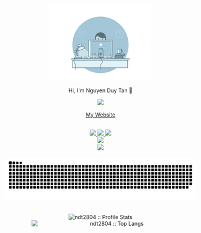 <p align="center"><img height="200px" src="https://github.com/ndt2804/ndt2804/blob/main/it.gif" alt="ndt2804 :: images" /></p>
<p align="center">Hi, I'm Nguyen Duy Tan 👋</p>
<p align="center"><a href="https://github.com/ndt2804">
 <img src="https://komarev.com/ghpvc/?username=ndt2804&style=flat-square" /></a></p>
<p align="center"><a href=https://tannd.me/>My Website</a></p>

<br/>

<div align="center"> 
  <a href="mailto:nduytan.dev@gmail.com">
    <img src="https://img.shields.io/badge/Gmail-333333?style=for-the-badge&logo=gmail&logoColor=red" />
  </a>
  <a href="https://www.linkedin.com/in/nduytan/" target="_blank">
    <img src="https://img.shields.io/badge/LinkedIn-0077B5?style=for-the-badge&logo=linkedin&logoColor=white" target="_blank" />
  </a>
  <a href="https://duytan.dev/" target="_blank">
     <img src="https://img.shields.io/badge/Portfolio-FF5722?style=for-the-badge&logo=todoist&logoColor=white" target="_blank" /> <!-- sqlite, safari, google-chrome are other good icon options -->
  </a>
</div>
<div align="center">
    <img src="https://skillicons.dev/icons?i=nodejs,express,next,vue,nuxt,typescript,javascript," /><br>
  <img src="https://skillicons.dev/icons?i=docker,github,gitlab,bootstrap,html,css,tailwind,supabase,mongodb," /><br>
</div>

<div align="center">
  <br>
  <img alt="snake eating my contributions" src="https://raw.githubusercontent.com/salesp07/salesp07/output/github-contribution-grid-snake.svg" />
  <br/><br/><br/>
</div>

<div align="center">
     <img width="315" align="center" src="https://github-readme-stats.vercel.app/api/top-langs/?username=ndt2804&hide=c%23,powershell,Mathematica,Ruby,Objective-C,Objective-C%2b%2b,Cuda&title_color=61dafb&text_color=ffffff&icon_color=61dafb&bg_color=20232a&langs_count=8&layout=compact&border_color=61dafb&hide_border=true" alt="ndt2804 :: Profile Stats"  />
    <img align="right" width="434" src="https://github-readme-stats.vercel.app/api?username=ndt2804&show_icons=true&theme=react&border_color=61dafb&hide_border=true" alt="ndt2804 :: Top Langs" />

</div>




<!---
ndt2804/ndt2804 is a ✨ special ✨ repository because its `README.md` (this file) appears on your GitHub profile.
You can click the Preview link to take a look at your changes.
--->

